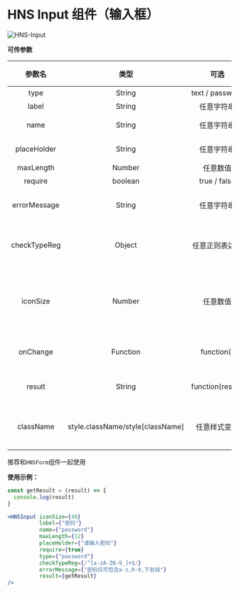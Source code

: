 # HNS Input 组件（输入框）

<img src="https://img.shields.io/badge/HNS--Input-v1.0-ff6987" alt="HNS-Input">

**可传参数**

|     参数名      |                类型                |        可选        | 必传  | 默认值  |                       备注                        |
|:------------:|:--------------------------------:|:----------------:|:---:|:----:|:-----------------------------------------------:|
|     type     |              String              | text / password  |  否  | text |                      输入框类型                      |
|    label     |              String              |      任意字符串       |  否  |  空   |                     输入框标签头                      | 
|     name     |              String              |      任意字符串       |  否  | 空字符串 |                用于提交数据的属性名，不允许写中文                |
| placeHolder  |              String              |      任意字符串       |  否  | 空字符串 |                     默认提示信息                      |
|  maxLength   |              Number              |       任意数值       |  否  |  空   |                    最大允许输入长度                     | 
|   require    |             boolean              |   true / false   |  否  | true |                     内容是否为必填                     |
| errorMessage |              String              |      任意字符串       |  否  |  空   |           自定义错误内容，必须与checkTypeReg同时使用           |
| checkTypeReg |              Object              |     任意正则表达式      |  否  |  空   |          输入框校验的规则，必须与errorMessage同时使用           |
|   iconSize   |              Number              |       任意数值       |  否  | 36px | 清空输入框图标，密码明文密文图标的大小。密码明密切换图标仅type="password"时激活 |
|   onChange   |             Function             |    function()    |  否  |  空   |      通过该回调函数的事件代理对象获取输入内容(e.target.value)       |
|    result    |              String              | function(result) |  否  |  空   |             通过该属性拿到输入框的值与错误检验函数的结果              |
|  className   | style.className/style[className] |      任意样式变量      |  否  |  空   |      可以定制组件的样式，但需要在定制样式后添加 !important 关键字       |

推荐和`HNSForm`组件一起使用

**使用示例：**

```jsx
const getResult = (result) => {
  console.log(result)
}

<HNSInput iconSize={48}
          label={"密码"}
          name={"password"}
          maxLength={12}
          placeHolder={"请输入密码"}
          require={true}
          type={"password"}
          checkTypeReg={/^[a-zA-Z0-9_]+$/}
          errorMessage={"密码仅可包含a-z,0-9,下划线"}
          result={getResult}
/>
```





